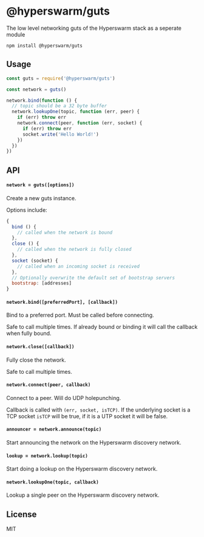 # @hyperswarm/guts

The low level networking guts of the Hyperswarm stack as a seperate module

```
npm install @hyperswarm/guts
```

## Usage

``` js
const guts = require('@hyperswarm/guts')

const network = guts()

network.bind(function () {
  // topic should be a 32 byte buffer
  network.lookupOne(topic, function (err, peer) {
    if (err) throw err
    network.connect(peer, function (err, socket) {
      if (err) throw err
      socket.write('Hello World!')
    })
  })
})
```

## API

#### `network = guts([options])`

Create a new guts instance.

Options include:

``` js
{
  bind () {
    // called when the network is bound
  },
  close () {
    // called when the network is fully closed
  },
  socket (socket) {
    // called when an incoming socket is received
  },
  // Optionally overwrite the default set of bootstrap servers
  bootstrap: [addresses]
}
```

#### `network.bind([preferredPort], [callback])`

Bind to a preferred port. Must be called before connecting.

Safe to call multiple times. If already bound or binding it will call
the callback when fully bound.

#### `network.close([callback])`

Fully close the network.

Safe to call multiple times.

#### `network.connect(peer, callback)`

Connect to a peer. Will do UDP holepunching.

Callback is called with `(err, socket, isTCP)`. If the underlying socket is a TCP socket `isTCP` will be true, if it is a UTP socket it will be false.

#### `announcer = network.announce(topic)`

Start announcing the network on the Hyperswarm discovery network.

#### `lookup = network.lookup(topic)`

Start doing a lookup on the Hyperswarm discovery network.

#### `network.lookupOne(topic, callback)`

Lookup a single peer on the Hyperswarm discovery network.

## License

MIT

